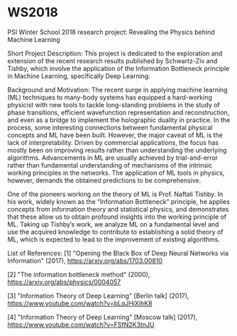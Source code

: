 # WS2018
PSI Winter School 2018 research project: Revealing the Physics behind Machine Learning

Short Project Description:
This project is dedicated to the exploration and extension of the recent research results published by Schwartz-Ziv and Tishby, which involve the application of the Information Bottleneck principle in Machine Learning, specifically Deep Learning.

Background and Motivation:
The recent surge in applying machine learning (ML) techniques to many-body systems has equipped a hard-working physicist with new tools to tackle long-standing problems in the study of phase transitions, efficient wavefunction representation and reconstruction, and even as a bridge to implement the holographic duality in practice. In the process, some interesting connections between fundamental physical concepts and ML have been built. However, the major caveat of ML is the lack of interpretability. Driven by commercial applications, the focus has mostly been on improving results rather than understanding the underlying algorithms. Advancements in ML are usually achieved by trial-and-error rather than fundamental understanding of mechanisms of the intrinsic working principles in the networks. The application of ML tools in physics, however, demands the obtained predictions to be comprehensive.

One of the pioneers working on the theory of ML is Prof. Naftali Tishby. In his work, widely known as the “Information Bottleneck” principle, he applies concepts from information theory and statistical physics, and demonstrates that these allow us to obtain profound insights into the working principle of ML. Taking up Tishby’s work, we analyze ML on a fundamental level and use the acquired knowledge to contribute to establishing a solid theory of ML, which is expected to lead to the improvement of existing algorithms.


List of References:
[1] "Opening the Black Box of Deep Neural Networks via Information" (2017), https://arxiv.org/abs/1703.00810

[2] "The information bottleneck method" (2000), https://arxiv.org/abs/physics/0004057

[3] "Information Theory of Deep Learning" [Berlin talk] (2017), https://www.youtube.com/watch?v=bLqJHjXihK8

[4] "Information Theory of Deep Learning" [Moscow talk] (2017), https://www.youtube.com/watch?v=FSfN2K3tnJU
